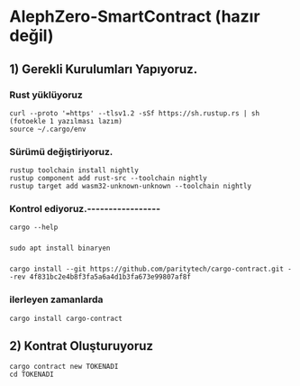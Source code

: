 # AlephZero-SmartContract  (hazır değil)
## 1) Gerekli Kurulumları Yapıyoruz.
### Rust yüklüyoruz
```
curl --proto '=https' --tlsv1.2 -sSf https://sh.rustup.rs | sh    (fotoekle 1 yazılması lazım)
source ~/.cargo/env
```
### Sürümü değiştiriyoruz.
```
rustup toolchain install nightly
rustup component add rust-src --toolchain nightly
rustup target add wasm32-unknown-unknown --toolchain nightly
```
### Kontrol ediyoruz.-----------------
```
cargo --help
```
###
```
sudo apt install binaryen
```
###
```
cargo install --git https://github.com/paritytech/cargo-contract.git --rev 4f831bc2e4b8f3fa5a6a4d1b3fa673e99807af8f
```
### ilerleyen zamanlarda
```
cargo install cargo-contract
```
## 2) Kontrat Oluşturuyoruz
```
cargo contract new TOKENADI
cd TOKENADI
```



